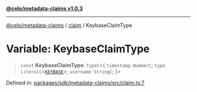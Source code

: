 [**@celo/metadata-claims v1.0.3**](../../README.md)

***

[@celo/metadata-claims](../../README.md) / [claim](../README.md) / KeybaseClaimType

# Variable: KeybaseClaimType

> `const` **KeybaseClaimType**: `TypeC`\<\{ `timestamp`: `NumberC`; `type`: `LiteralC`\<[`KEYBASE`](../../types/enumerations/ClaimTypes.md#keybase)\>; `username`: `StringC`; \}\>

Defined in: [packages/sdk/metadata-claims/src/claim.ts:7](https://github.com/celo-org/developer-tooling/blob/master/packages/sdk/metadata-claims/src/claim.ts#L7)
